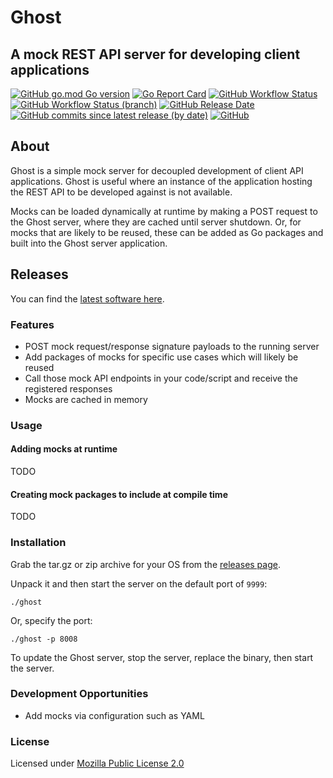 # Ghost

## A mock REST API server for developing client applications

[![GitHub go.mod Go version](https://img.shields.io/github/go-mod/go-version/spoonboy-io/ghost?style=flat-square)](https://go.dev/)
[![Go Report Card](https://goreportcard.com/badge/github.com/spoonboy-io/ghost?style=flat-square)](https://goreportcard.com/report/github.com/spoonboy-io/ghost)
[![GitHub Workflow Status](https://img.shields.io/github/actions/workflow/status/spoonboy-io/ghost/build.yml?branch=master&style=flat-square)](https://github.com/spoonboy-io/ghost/actions/workflows/build.yml)
[![GitHub Workflow Status (branch)](https://img.shields.io/github/actions/workflow/status/spoonboy-io/ghost/unit_test.yml?branch=master&label=tests&style=flat-square)](https://github.com/spoonboy-io/ghost/actions/workflows/unit_test.yml)
[![GitHub Release Date](https://img.shields.io/github/release-date/spoonboy-io/ghost?style=flat-square)](https://github.com/spoonboy-io/ghost/releases)
[![GitHub commits since latest release (by date)](https://img.shields.io/github/commits-since/spoonboy-io/ghost/latest?style=flat-square)](https://github.com/spoonboy-io/ghost/commits)
[![GitHub](https://img.shields.io/github/license/spoonboy-io/ghost?label=license&style=flat-square)](LICENSE)

## About

Ghost is a simple mock server for decoupled development of client API applications. 
Ghost is useful where an instance of the application hosting the REST API to be developed against is not available. 

Mocks can be loaded dynamically at runtime by making a POST request to the Ghost server, where they are cached until server shutdown.
Or, for mocks that are likely to be reused, these can be added as Go packages and built into the Ghost server application.

## Releases

You can find the [latest software here](https://github.com/spoonboy-io/ghost/releases/latest).

### Features

- POST mock request/response signature payloads to the running server
- Add packages of mocks for specific use cases which will likely be reused
- Call those mock API endpoints in your code/script and receive the registered responses
- Mocks are cached in memory

### Usage

#### Adding mocks at runtime

TODO

#### Creating mock packages to include at compile time

TODO

### Installation
Grab the tar.gz or zip archive for your OS from the [releases page](https://github.com/spoonboy-io/ghost/releases/latest).

Unpack it and then start the server on the default port of `9999`:

```
./ghost
```

Or, specify the port:

```
./ghost -p 8008
```

To update the Ghost server, stop the server, replace the binary, then start the server.

### Development Opportunities

- Add mocks via configuration such as YAML

### License
Licensed under [Mozilla Public License 2.0](LICENSE)

